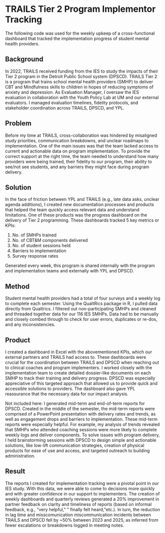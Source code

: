 # TRAILS Tier 2 Program Implementor Tracking
The following code was used for the weekly upkeep of a cross-functional dashboard that tracked the implementation progress of student mental health providers. 
## Background
In 2022, TRAILS received funding from the IES to study the impacts of their Tier 2 program in the Detroit Public School system (DPSCD). TRAILS Tier 2 is a program that trains school mental health providers (SMHP) to deliver CBT and Mindfulness skills to children in hopes of reducing symptoms of anxiety and depression. As Evaluation Manager, I oversaw the IES evaluation in collaboration with the Youth Policy Lab at UM and our external evaluators. I managed evaluation timelines, fidelity protocols, and stakeholder coordination across TRAILS, DPSCD, and YPL. 
## Problem
Before my time at TRAILS, cross-collaboration was hindered by misaligned study priorities, communication breakdowns, and unclear roadmaps to implementation. One of the main issues was that the team lacked access to current and actionable data on program implementation. To provide the correct support at the right time, the team needed to understand how many providers were being trained, their fidelity to our program, their ability to see/not see students, and any barriers they might face during program delivery.
## Solution
In the face of friction between YPL and TRAILS (e.g., late data asks, unclear agenda additions), I created new documentation processes and products that helped the team quickly access relevant data and understand limitations. One of these products was the progress dashboard on the delivery of Tier 2 programming. These dashboards tracked 5 key metrics or KPIs:

1. No. of SMHPs trained
2. No. of CBT&M components delivered
3. No. of student sessions held
4. Barriers to implementation 
5. Survey response rates

Generated every week, this program is shared internally with the program and implementation teams and externally with YPL and DPSCD.

## Method
Student mental health providers had a total of four surveys and a weekly log to complete each semester. Using the QualtRics package in R, I pulled data directly from Qualtrics. I filtered out non-participating SMHPs and cleaned and threaded together data for our 116 IES SMHPs. Data had to be manually and closely combed through to check for user errors, duplicates or re-dos, and any inconsistencies. 

## Product
I created a dashboard in Excel with the abovementioned KPIs, which our external partners and TRAILS had access to. These dashboards were crucial for the coordination between TRAILS and DPSCD when reaching out to clinical coaches and program implementers. I worked closely with the implementation team to create detailed dossier-like documents on each SMHP to track their training and delivery progress. DPSCD was especially appreciative of this targeted approach that allowed us to provide quick and accessible solutions to providers. The dashboard also gave YPL reassurance that the necessary data for our impact analysis. 

Not included here: I generated mid-term and end-of-term reports for DPSCD. Created in the middle of the semester, the mid-term reports were comprised of a PowerPoint presentation with delivery rates and trends, as well as engagement drops and barriers to implementation. These mid-term reports were especially helpful. For example, my analysis of trends revealed that SMHPs who attended coaching sessions were more likely to complete weekly logs and deliver components. To solve issues with program delivery, I held brainstorming sessions with DPSCD to design simple and actionable solutions, like low-lift communication strategies, creation of physical products for ease of use and access, and targeted outreach to building administration. 

## Result
The reports I created for implementation tracking were a pivotal point in our IES study. With this data, we were able to come to decisions more quickly and with greater confidence in our support to implementers. The creation of weekly dashboards and quarterly reviews generated a 20% improvement in partner feedback on clarity and timeliness of reports (based on informal feedback, e.g., "very helpful," " finally felt heard,"etc.). In turn, the reduction in lag time and misscomunication miscommunication incidents between TRAILS and DPSCD fell by ~50% between 2023 and 2025, as inferred from fewer escalations or breakdowns logged in meeting notes.
